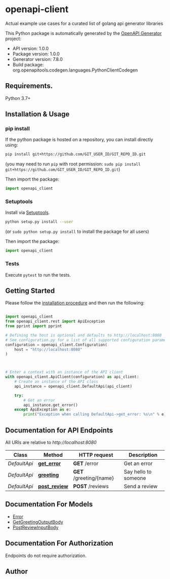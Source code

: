 # openapi-client
Actual example use cases for a curated list of golang api generator libraries

This Python package is automatically generated by the [OpenAPI Generator](https://openapi-generator.tech) project:

- API version: 1.0.0
- Package version: 1.0.0
- Generator version: 7.8.0
- Build package: org.openapitools.codegen.languages.PythonClientCodegen

## Requirements.

Python 3.7+

## Installation & Usage
### pip install

If the python package is hosted on a repository, you can install directly using:

```sh
pip install git+https://github.com/GIT_USER_ID/GIT_REPO_ID.git
```
(you may need to run `pip` with root permission: `sudo pip install git+https://github.com/GIT_USER_ID/GIT_REPO_ID.git`)

Then import the package:
```python
import openapi_client
```

### Setuptools

Install via [Setuptools](http://pypi.python.org/pypi/setuptools).

```sh
python setup.py install --user
```
(or `sudo python setup.py install` to install the package for all users)

Then import the package:
```python
import openapi_client
```

### Tests

Execute `pytest` to run the tests.

## Getting Started

Please follow the [installation procedure](#installation--usage) and then run the following:

```python

import openapi_client
from openapi_client.rest import ApiException
from pprint import pprint

# Defining the host is optional and defaults to http://localhost:8080
# See configuration.py for a list of all supported configuration parameters.
configuration = openapi_client.Configuration(
    host = "http://localhost:8080"
)



# Enter a context with an instance of the API client
with openapi_client.ApiClient(configuration) as api_client:
    # Create an instance of the API class
    api_instance = openapi_client.DefaultApi(api_client)

    try:
        # Get an error
        api_instance.get_error()
    except ApiException as e:
        print("Exception when calling DefaultApi->get_error: %s\n" % e)

```

## Documentation for API Endpoints

All URIs are relative to *http://localhost:8080*

Class | Method | HTTP request | Description
------------ | ------------- | ------------- | -------------
*DefaultApi* | [**get_error**](docs/DefaultApi.md#get_error) | **GET** /error | Get an error
*DefaultApi* | [**greeting**](docs/DefaultApi.md#greeting) | **GET** /greeting/{name} | Say hello to someone
*DefaultApi* | [**post_review**](docs/DefaultApi.md#post_review) | **POST** /reviews | Send a review


## Documentation For Models

 - [Error](docs/Error.md)
 - [GetGreetingOutputBody](docs/GetGreetingOutputBody.md)
 - [PostReviewInputBody](docs/PostReviewInputBody.md)


<a id="documentation-for-authorization"></a>
## Documentation For Authorization

Endpoints do not require authorization.


## Author




